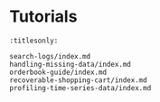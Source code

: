 Tutorials
=========

```{toctree}
:titlesonly:

search-logs/index.md
handling-missing-data/index.md
orderbook-guide/index.md
recoverable-shopping-cart/index.md
profiling-time-series-data/index.md
